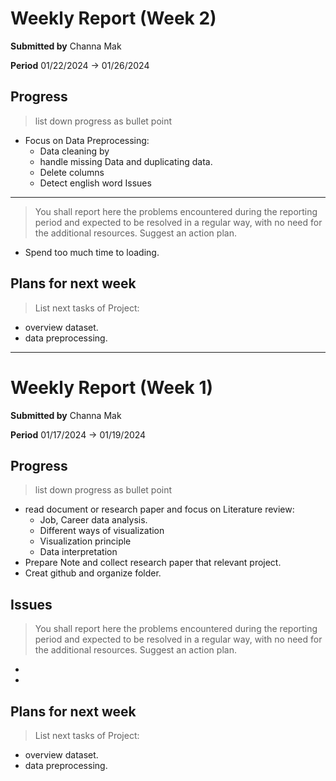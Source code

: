 Weekly Report (Week 2)
=============

**Submitted by** Channa Mak

**Period** 01/22/2024 → 01/26/2024

Progress
-------

> list down progress as bullet point
- Focus on Data Preprocessing:
    - Data cleaning by
    - handle missing Data and duplicating data.
    - Delete columns
    - Detect english word
Issues
------

> You shall report here the problems encountered during the reporting period and expected to be resolved in a regular way, with no need for the additional resources. Suggest an action plan.
- Spend too much time to loading.

Plans for next week
--------------------

> List next tasks of Project:

- overview dataset.
- data preprocessing.

-------------------

Weekly Report (Week 1)
=============

**Submitted by** Channa Mak

**Period** 01/17/2024 → 01/19/2024

Progress
-------

> list down progress as bullet point
- read document or research paper and focus on Literature review:
    - Job, Career data analysis.
    - Different ways of visualization
    - Visualization principle
    - Data interpretation
- Prepare Note and collect research paper that relevant project.
- Creat github and organize folder.

Issues
------

> You shall report here the problems encountered during the reporting period and expected to be resolved in a regular way, with no need for the additional resources. Suggest an action plan.
- 
- 

Plans for next week
-------------------

> List next tasks of Project:

- overview dataset.
- data preprocessing.


